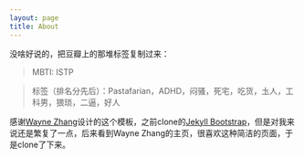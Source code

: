```yaml
---
layout: page
title: About
---
```

没啥好说的，把豆瓣上的那堆标签复制过来：

>MBTI: ISTP

>标签（排名分先后）：Pastafarian，ADHD，闷骚，死宅，吃货，圡人，工科男，猥琐，二逼，好人

感谢[Wayne Zhang](http://lhzhang.com/)设计的这个模板，之前clone的[Jekyll Bootstrap](https://github.com/plusjade/jekyll-bootstrap)，但是对我来说还是繁复了一点，后来看到Wayne Zhang的主页，很喜欢这种简洁的页面，于是clone了下来。
